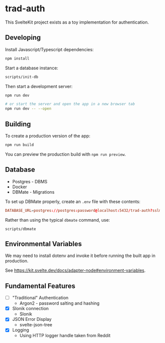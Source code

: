 # trad-auth

This SvelteKit project exists as a toy implementation for authentication.

## Developing

Install Javascript/Typescript dependencies:

```bash
npm install
```

Start a database instance:

```bash
scripts/init-db
```

Then start a development server:

```bash
npm run dev

# or start the server and open the app in a new browser tab
npm run dev -- --open
```

## Building

To create a production version of the app:

```bash
npm run build
```

You can preview the production build with `npm run preview`.

## Database

- Postgres - DBMS
- Docker
- DBMate - Migrations

To set up DBMate properly, create an `.env` file with these contents:

```conf
DATABASE_URL=postgres://postgres:password@localhost:5432/trad-auth?sslmode=disable
```

Rather than using the typical `dbmate` command, use:

```
scripts/dbmate
```

## Environmental Variables

We may need to install dotenv and invoke it before running the built app in
production.

See https://kit.svelte.dev/docs/adapter-node#environment-variables.

## Fundamental Features

- [ ] "Traditional" Authentication
  - Argon2 - password salting and hashing
- [x] Slonik connection
  - Slonik
- [x] JSON Error Display
  - svelte-json-tree
- [x] Logging
  - Using HTTP logger handle taken from Reddit
